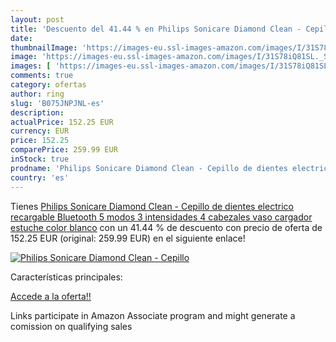 ```yaml
---
layout: post
title: 'Descuento del 41.44 % en Philips Sonicare Diamond Clean - Cepillo'
date: 
thumbnailImage: 'https://images-eu.ssl-images-amazon.com/images/I/31S78iQ81SL._SL200_.jpg'
image: 'https://images-eu.ssl-images-amazon.com/images/I/31S78iQ81SL._SL200_.jpg'
images: [ 'https://images-eu.ssl-images-amazon.com/images/I/31S78iQ81SL._SL200_.jpg' ]
comments: true
category: ofertas
author: ring
slug: 'B075JNPJNL-es'
description:
actualPrice: 152.25 EUR
currency: EUR
price: 152.25
comparePrice: 259.99 EUR
inStock: true
prodname: 'Philips Sonicare Diamond Clean - Cepillo de dientes electrico recargable  Bluetooth  5 modos  3 intensidades  4 cabezales  vaso cargador  estuche  color blanco'
country: 'es'
---
```


Tienes [Philips Sonicare Diamond Clean - Cepillo de dientes electrico recargable  Bluetooth  5 modos  3 intensidades  4 cabezales  vaso cargador  estuche  color blanco](https://www.amazon.es/dp/B075JNPJNL/?tag=tolees-21) con un 41.44 % de descuento con precio de oferta de 152.25 EUR (original: 259.99 EUR) en el siguiente enlace!

[![Philips Sonicare Diamond Clean - Cepillo](https://images-eu.ssl-images-amazon.com/images/I/31S78iQ81SL._SL200_.jpg)](https://www.amazon.es/dp/B075JNPJNL/?tag=tolees-21)

Características principales:


[Accede a la oferta!!](https://www.amazon.es/dp/B075JNPJNL/?tag=tolees-21)

Links participate in Amazon Associate program and might generate a comission on qualifying sales


